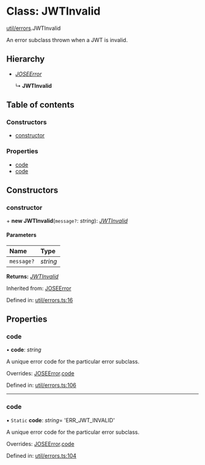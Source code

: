 # Class: JWTInvalid

[util/errors](../modules/util_errors.md).JWTInvalid

An error subclass thrown when a JWT is invalid.

## Hierarchy

- [*JOSEError*](util_errors.joseerror.md)

  ↳ **JWTInvalid**

## Table of contents

### Constructors

- [constructor](util_errors.jwtinvalid.md#constructor)

### Properties

- [code](util_errors.jwtinvalid.md#code)
- [code](util_errors.jwtinvalid.md#code)

## Constructors

### constructor

\+ **new JWTInvalid**(`message?`: *string*): [*JWTInvalid*](util_errors.jwtinvalid.md)

#### Parameters

| Name | Type |
| :------ | :------ |
| `message?` | *string* |

**Returns:** [*JWTInvalid*](util_errors.jwtinvalid.md)

Inherited from: [JOSEError](util_errors.joseerror.md)

Defined in: [util/errors.ts:16](https://github.com/panva/jose/blob/v3.12.2/src/util/errors.ts#L16)

## Properties

### code

• **code**: *string*

A unique error code for the particular error subclass.

Overrides: [JOSEError](util_errors.joseerror.md).[code](util_errors.joseerror.md#code)

Defined in: [util/errors.ts:106](https://github.com/panva/jose/blob/v3.12.2/src/util/errors.ts#L106)

___

### code

▪ `Static` **code**: *string*= 'ERR\_JWT\_INVALID'

A unique error code for the particular error subclass.

Overrides: [JOSEError](util_errors.joseerror.md).[code](util_errors.joseerror.md#code)

Defined in: [util/errors.ts:104](https://github.com/panva/jose/blob/v3.12.2/src/util/errors.ts#L104)
